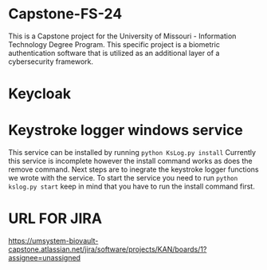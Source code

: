 # Capstone-FS-24
This is a Capstone project for the University of Missouri - Information Technology Degree Program. This specific project is a biometric authentication software that is utilized as an additional layer of a cybersecurity framework. 
# Keycloak

# Keystroke logger windows service
This service can be installed by running `python KsLog.py install` 
Currently this service is incomplete however the install command works as does the remove command. Next steps are to inegrate the keystroke logger functions we wrote with the service. To start the service you need to run `python kslog.py start` keep in mind that you have to run the install command first.
# URL FOR JIRA
https://umsystem-biovault-capstone.atlassian.net/jira/software/projects/KAN/boards/1?assignee=unassigned